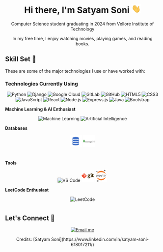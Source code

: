 <h1 align="center">Hi there, I'm Satyam Soni <img src="https://raw.githubusercontent.com/ABSphreak/ABSphreak/master/gifs/Hi.gif" width="30px"></h1>

<p align="center">Computer Science student graduating in 2024 from Vellore Institute of Technology</p>

<p align="center">In my free time, I enjoy watching movies, playing games, and reading books.</p>

## Skill Set 💪

These are some of the major technologies I use or have worked with:

### Technologies Currently Using

<div align="center">
  <img alt="Python" src="https://img.shields.io/badge/Python-14354C?style=for-the-badge&logo=python&logoColor=white" />
  <img alt="Django" src="https://img.shields.io/badge/Django-%23092E20.svg?style=for-the-badge&logo=django&logoColor=white" />
  <img alt="Google Cloud" src="https://img.shields.io/badge/GoogleCloud-%234285F4.svg?style=for-the-badge&logo=google-cloud&logoColor=white" />
  <img alt="GitLab" src="https://img.shields.io/badge/GitLab-%23FCA121.svg?style=for-the-badge&logo=gitlab&logoColor=white" />
  <img alt="GitHub" src="https://img.shields.io/badge/GitHub-%23121011.svg?style=for-the-badge&logo=github&logoColor=white" />
  <img alt="HTML5" src="https://img.shields.io/badge/HTML5-%23E34F26.svg?style=for-the-badge&logo=html5&logoColor=white" />
  <img alt="CSS3" src="https://img.shields.io/badge/CSS3-%231572B6.svg?style=for-the-badge&logo=css3&logoColor=white" />
  <img alt="JavaScript" src="https://img.shields.io/badge/JavaScript-%23323330.svg?style=for-the-badge&logo=javascript&logoColor=%23F7DF1E" />
  <img alt="React" src="https://img.shields.io/badge/React-%2320232a.svg?style=for-the-badge&logo=react&logoColor=%2361DAFB" />
  <img alt="Node.js" src="https://img.shields.io/badge/Node.js-%2343853D.svg?style=for-the-badge&logo=node-dot-js&logoColor=white" />
  <img alt="Express.js" src="https://img.shields.io/badge/Express.js-%23404d59.svg?style=for-the-badge&logo=express&logoColor=%2361DAFB" />
  <img alt="Java" src="https://img.shields.io/badge/Java-ED8B00?style=for-the-badge&logo=java&logoColor=white" />
  <img alt="Bootstrap" src="https://img.shields.io/badge/Bootstrap-563D7C?style=for-the-badge&logo=bootstrap&logoColor=white" />
</div>

**Machine Learning & AI Enthusiast**

<p align="center">
  <img alt="Machine Learning" src="https://img.icons8.com/nolan/96/machine-learning.png" width="80px" />
  <img alt="Artificial Intelligence" src="https://img.icons8.com/nolan/96/artificial-intelligence.png" width="80px" />
</p>

**Databases**

<div align="center">
  <img title="SQL" alt="SQL" width="40px" src="https://raw.githubusercontent.com/github/explore/master/topics/sql/sql.png">
  <img title="MongoDB" alt="MongoDB" width="40px" src="https://raw.githubusercontent.com/github/explore/master/topics/mongodb/mongodb.png">
</div>

<h1 align="center"></h1>

**Tools**

<div align="center">
  <img title="VS Code" alt="VS Code" width="40px" src="https://img.icons8.com/fluent/48/000000/visual-studio-code-2019.png">
  <img title="Git" alt="Git" width="40px" src="https://raw.githubusercontent.com/github/explore/master/topics/git/git.png">
  <img title="Jupyter Notebook" alt="Jupyter" width="40px" src="https://raw.githubusercontent.com/github/explore/master/topics/jupyter-notebook/jupyter-notebook.png">
</div>

**LeetCode Enthusiast**

<p align="center">
  <img alt="LeetCode" src="https://img.icons8.com/color/96/000000/leetcode.png" width="80px" />
</p>

<h1 align="center"></h1>

## Let's Connect :handshake:

<div align="center">
  <a href="mailto:satyamsoni676@gmail.com">
    <img alt="Email me" src="https://img.shields.io/badge/Email%20me-satyamsoni676%40gmail.com-orange" />
  </a>
</div>

<p align="center">
  Credits: [Satyam Soni](https://www.linkedin.com/in/satyam-soni-618017211/)
</p>

